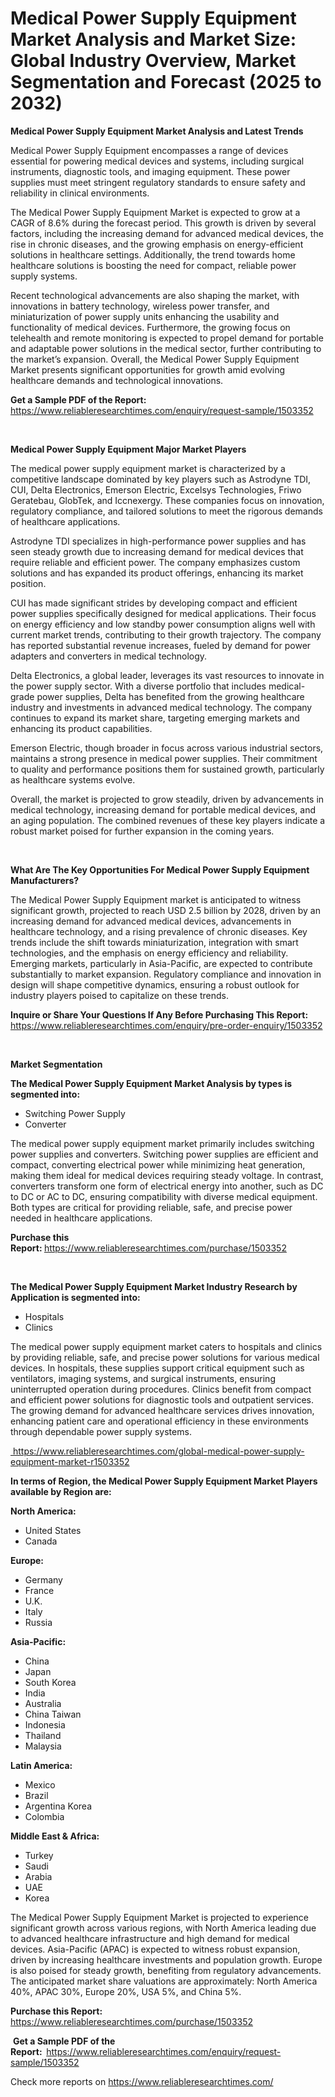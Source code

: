 <p><h1>Medical Power Supply Equipment Market Analysis and Market Size: Global Industry Overview, Market Segmentation and Forecast (2025 to 2032)</h1></p><p><strong>Medical Power Supply Equipment Market Analysis and Latest Trends</strong></p>
<p><p>Medical Power Supply Equipment encompasses a range of devices essential for powering medical devices and systems, including surgical instruments, diagnostic tools, and imaging equipment. These power supplies must meet stringent regulatory standards to ensure safety and reliability in clinical environments.</p><p>The Medical Power Supply Equipment Market is expected to grow at a CAGR of 8.6% during the forecast period. This growth is driven by several factors, including the increasing demand for advanced medical devices, the rise in chronic diseases, and the growing emphasis on energy-efficient solutions in healthcare settings. Additionally, the trend towards home healthcare solutions is boosting the need for compact, reliable power supply systems.</p><p>Recent technological advancements are also shaping the market, with innovations in battery technology, wireless power transfer, and miniaturization of power supply units enhancing the usability and functionality of medical devices. Furthermore, the growing focus on telehealth and remote monitoring is expected to propel demand for portable and adaptable power solutions in the medical sector, further contributing to the market’s expansion. Overall, the Medical Power Supply Equipment Market presents significant opportunities for growth amid evolving healthcare demands and technological innovations.</p></p>
<p><strong>Get a Sample PDF of the Report:&nbsp;</strong> <a href="https://www.reliableresearchtimes.com/enquiry/request-sample/1503352?utm_campaign=3523&utm_medium=2&utm_source=Github&utm_content=ia&utm_term=23032025&utm_id=medical-power-supply-equipment">https://www.reliableresearchtimes.com/enquiry/request-sample/1503352</a></p>
<p>&nbsp;</p>
<p><strong>Medical Power Supply Equipment Major Market Players</strong></p>
<p><p>The medical power supply equipment market is characterized by a competitive landscape dominated by key players such as Astrodyne TDI, CUI, Delta Electronics, Emerson Electric, Excelsys Technologies, Friwo Geratebau, GlobTek, and Iccnexergy. These companies focus on innovation, regulatory compliance, and tailored solutions to meet the rigorous demands of healthcare applications.</p><p>Astrodyne TDI specializes in high-performance power supplies and has seen steady growth due to increasing demand for medical devices that require reliable and efficient power. The company emphasizes custom solutions and has expanded its product offerings, enhancing its market position.</p><p>CUI has made significant strides by developing compact and efficient power supplies specifically designed for medical applications. Their focus on energy efficiency and low standby power consumption aligns well with current market trends, contributing to their growth trajectory. The company has reported substantial revenue increases, fueled by demand for power adapters and converters in medical technology.</p><p>Delta Electronics, a global leader, leverages its vast resources to innovate in the power supply sector. With a diverse portfolio that includes medical-grade power supplies, Delta has benefited from the growing healthcare industry and investments in advanced medical technology. The company continues to expand its market share, targeting emerging markets and enhancing its product capabilities.</p><p>Emerson Electric, though broader in focus across various industrial sectors, maintains a strong presence in medical power supplies. Their commitment to quality and performance positions them for sustained growth, particularly as healthcare systems evolve.</p><p>Overall, the market is projected to grow steadily, driven by advancements in medical technology, increasing demand for portable medical devices, and an aging population. The combined revenues of these key players indicate a robust market poised for further expansion in the coming years.</p></p>
<p>&nbsp;</p>
<p><strong>What Are The Key Opportunities For Medical Power Supply Equipment Manufacturers?</strong></p>
<p><p>The Medical Power Supply Equipment market is anticipated to witness significant growth, projected to reach USD 2.5 billion by 2028, driven by an increasing demand for advanced medical devices, advancements in healthcare technology, and a rising prevalence of chronic diseases. Key trends include the shift towards miniaturization, integration with smart technologies, and the emphasis on energy efficiency and reliability. Emerging markets, particularly in Asia-Pacific, are expected to contribute substantially to market expansion. Regulatory compliance and innovation in design will shape competitive dynamics, ensuring a robust outlook for industry players poised to capitalize on these trends.</p></p>
<p><strong>Inquire or Share Your Questions If Any Before Purchasing This Report:</strong> <a href="https://www.reliableresearchtimes.com/enquiry/pre-order-enquiry/1503352?utm_campaign=3523&utm_medium=2&utm_source=Github&utm_content=ia&utm_term=23032025&utm_id=medical-power-supply-equipment">https://www.reliableresearchtimes.com/enquiry/pre-order-enquiry/1503352</a></p>
<p>&nbsp;</p>
<p><strong>Market Segmentation</strong></p>
<p><strong>The Medical Power Supply Equipment Market Analysis by types is segmented into:</strong></p>
<p><ul><li>Switching Power Supply</li><li>Converter</li></ul></p>
<p><p>The medical power supply equipment market primarily includes switching power supplies and converters. Switching power supplies are efficient and compact, converting electrical power while minimizing heat generation, making them ideal for medical devices requiring steady voltage. In contrast, converters transform one form of electrical energy into another, such as DC to DC or AC to DC, ensuring compatibility with diverse medical equipment. Both types are critical for providing reliable, safe, and precise power needed in healthcare applications.</p></p>
<p><strong>Purchase this Report:&nbsp;</strong><a href="https://www.reliableresearchtimes.com/purchase/1503352?utm_campaign=3523&utm_medium=2&utm_source=Github&utm_content=ia&utm_term=23032025&utm_id=medical-power-supply-equipment">https://www.reliableresearchtimes.com/purchase/1503352</a></p>
<p>&nbsp;</p>
<p><strong>The Medical Power Supply Equipment Market Industry Research by Application is segmented into:</strong></p>
<p><ul><li>Hospitals</li><li>Clinics</li></ul></p>
<p><p>The medical power supply equipment market caters to hospitals and clinics by providing reliable, safe, and precise power solutions for various medical devices. In hospitals, these supplies support critical equipment such as ventilators, imaging systems, and surgical instruments, ensuring uninterrupted operation during procedures. Clinics benefit from compact and efficient power solutions for diagnostic tools and outpatient services. The growing demand for advanced healthcare services drives innovation, enhancing patient care and operational efficiency in these environments through dependable power supply systems.</p></p>
<p><a href="https://www.reliableresearchtimes.com/global-medical-power-supply-equipment-market-r1503352?utm_campaign=3523&utm_medium=2&utm_source=Github&utm_content=ia&utm_term=23032025&utm_id=medical-power-supply-equipment">&nbsp;https://www.reliableresearchtimes.com/global-medical-power-supply-equipment-market-r1503352</a></p>
<p><strong>In terms of Region, the Medical Power Supply Equipment Market Players available by Region are:</strong></p>
<p>
    <p> <strong> North America: </strong>
        <ul>
            <li>United States</li>
            <li>Canada</li>
        </ul>
        </p> 
    <p> <strong> Europe: </strong>
        <ul>
            <li>Germany</li>
            <li>France</li>
            <li>U.K.</li>
            <li>Italy</li>
            <li>Russia</li>
        </ul>
        </p> 
    <p> <strong> Asia-Pacific: </strong>
        <ul>
            <li>China</li>
            <li>Japan</li>
            <li>South Korea</li>
            <li>India</li>
            <li>Australia</li>
            <li>China Taiwan</li>
            <li>Indonesia</li>
            <li>Thailand</li>
            <li>Malaysia</li>
        </ul>
        </p> 
    <p> <strong> Latin America: </strong>
        <ul>
            <li>Mexico</li>
            <li>Brazil</li>
            <li>Argentina Korea</li>
            <li>Colombia</li>
        </ul>
        </p> 
    <p> <strong> Middle East & Africa: </strong>
        <ul>
            <li>Turkey</li>
            <li>Saudi</li>
            <li>Arabia</li>
            <li>UAE</li>
            <li>Korea</li>
        </ul>
    </p>
    </p>
<p><p>The Medical Power Supply Equipment Market is projected to experience significant growth across various regions, with North America leading due to advanced healthcare infrastructure and high demand for medical devices. Asia-Pacific (APAC) is expected to witness robust expansion, driven by increasing healthcare investments and population growth. Europe is also poised for steady growth, benefiting from regulatory advancements. The anticipated market share valuations are approximately: North America 40%, APAC 30%, Europe 20%, USA 5%, and China 5%.</p></p>
<p><strong>Purchase this Report: </strong><a href="https://www.reliableresearchtimes.com/purchase/1503352?utm_campaign=3523&utm_medium=2&utm_source=Github&utm_content=ia&utm_term=23032025&utm_id=medical-power-supply-equipment">https://www.reliableresearchtimes.com/purchase/1503352</a></p>
<p>&nbsp;<strong>Get a Sample PDF of the Report:&nbsp;&nbsp;</strong><a href="https://www.reliableresearchtimes.com/enquiry/request-sample/1503352?utm_campaign=3523&utm_medium=2&utm_source=Github&utm_content=ia&utm_term=23032025&utm_id=medical-power-supply-equipment">https://www.reliableresearchtimes.com/enquiry/request-sample/1503352</a></p>
<p><strong></strong></p>
<p>Check more reports on <a href="https://www.reliableresearchtimes.com/?utm_campaign=3523&utm_medium=2&utm_source=Github&utm_content=ia&utm_term=23032025&utm_id=medical-power-supply-equipment">https://www.reliableresearchtimes.com/</a></p>